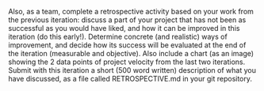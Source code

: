 Also, as a team, complete a retrospective activity based on your work from the previous iteration: discuss a part of your project that has not been as successful as you would have liked, and how it can be improved in this iteration (do this early!). Determine concrete (and realistic) ways of improvement, and decide how its success will be evaluated at the end of the iteration (measurable and objective). Also include a chart (as an image) showing the 2 data points of project velocity from the last two iterations. Submit with this iteration a short (500 word written) description of what you have discussed, as a file called RETROSPECTIVE.md in your git repository.
